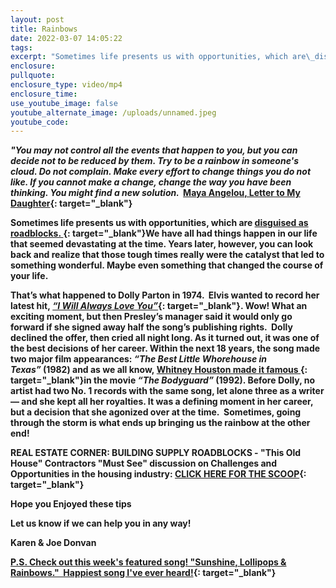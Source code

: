 ```yaml
---
layout: post
title: Rainbows
date: 2022-03-07 14:05:22
tags:
excerpt: "Sometimes life presents us with opportunities, which are\_disguised as roadblocks.\_"
enclosure:
pullquote:
enclosure_type: video/mp4
enclosure_time:
use_youtube_image: false
youtube_alternate_image: /uploads/unnamed.jpeg
youtube_code:
---
```

***"You may not control all the events that happen to you, but you can decide not to be reduced by them. Try to be a rainbow in someone's cloud. Do not complain. Make every effort to change things you do not like. If you cannot make a change, change the way you have been thinking. You might find a new solution. &nbsp;*****[Maya Angelou, Letter to My Daughter](https://t.e2ma.net/click/xqzthe/hmthfkv/dft5ei){: target="_blank"}**

**Sometimes life presents us with opportunities, which are&nbsp;[disguised as roadblocks.&nbsp;](https://t.e2ma.net/click/xqzthe/hmthfkv/t7t5ei){: target="_blank"}We have all had things happen in our life that seemed devastating at the time. Years later, however, you can look back and realize that those tough times really were the catalyst that led to something wonderful. Maybe even something that changed the course of your life.**

**That’s what happened to Dolly Parton in 1974. &nbsp;Elvis wanted to record her latest hit,&nbsp;[*“I Will Always Love You”*](https://t.e2ma.net/click/xqzthe/hmthfkv/9zu5ei){: target="_blank"}. Wow\! What an exciting moment, but then Presley’s manager said it would only go forward if she signed away half the song’s publishing rights. &nbsp;Dolly declined the offer, then cried all night long. As it turned out, it was one of the best decisions of her career. Within the next 18 years, the song made two major film appearances:&nbsp;*“The Best Little Whorehouse in Texas”*&nbsp;(1982) and as we all know,&nbsp;[Whitney Houston made it famous&nbsp;](https://t.e2ma.net/click/xqzthe/hmthfkv/psv5ei){: target="_blank"}in the movie&nbsp;*“The Bodyguard”*&nbsp;(1992). Before Dolly, no artist had two No. 1 records with the same song, let alone three as a writer — and she kept all her royalties. It was a defining moment in her career, but a decision that she agonized over at the time.&nbsp; Sometimes, going through the storm is what ends up bringing us the rainbow at the other end\!&nbsp;**

**REAL ESTATE CORNER: BUILDING SUPPLY ROADBLOCKS - "This Old House" Contractors "Must See" discussion on Challenges and Opportunities in the housing industry:&nbsp;[CLICK HERE FOR THE SCOOP](https://t.e2ma.net/click/xqzthe/hmthfkv/5kw5ei){: target="_blank"}**

**Hope you Enjoyed these tips**

**Let us know if we can help you in any way\!&nbsp;**

**Karen & Joe Donvan&nbsp;**

**[P.S. Check out this week's featured song\! "Sunshine, Lollipops & Rainbows."&nbsp; Happiest song I've ever heard\!](https://t.e2ma.net/click/xqzthe/hmthfkv/ldx5ei){: target="_blank"}**
